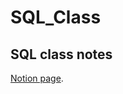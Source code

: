 # SQL_Class

## SQL class notes
[Notion page](https://soapy-scar-fa2.notion.site/Database-System-c9ecae70fe174dceb07ee90433679bce?pvs=4).